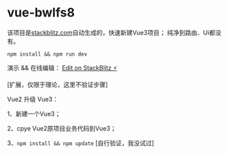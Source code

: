 # vue-bwlfs8
该项目是[stackblitz.com](https://stackblitz.com/)自动生成的，快速新建Vue3项目；
纯净到路由、Ui都没有。

`npm install && npm run dev`

演示 && 在线编辑：
[Edit on StackBlitz ⚡️](https://stackblitz.com/edit/vue-bwlfs8)

[扩展，仅限于理论，这里不验证步骤]

Vue2 升级 Vue3：

1、新建一个Vue3；

2、cpye Vue2原项目业务代码到Vue3；

3、`npm install && npm update` [自行验证，我没试过]

